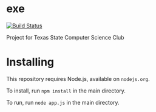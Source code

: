 # exe
[![Build Status](https://travis-ci.org/exewebdev/exe.svg?branch=master)](https://travis-ci.org/exewebdev/exe)

Project for Texas State Computer Science Club

# Installing

This repository requires Node.js, available on `nodejs.org`.

To install, run `npm install` in the main directory.

To run, run `node app.js` in the main directory.